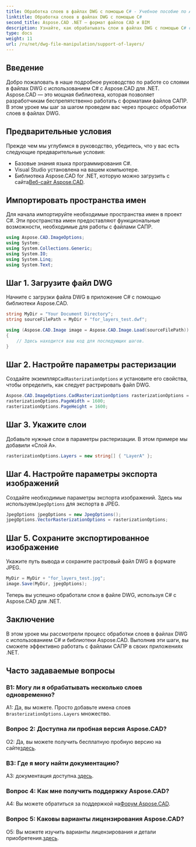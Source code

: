 ```yaml
---
title: Обработка слоев в файлах DWG с помощью C# - Учебное пособие по Aspose.CAD
linktitle: Обработка слоев в файлах DWG с помощью C#
second_title: Aspose.CAD .NET — формат файлов CAD и BIM
description: Узнайте, как обрабатывать слои в файлах DWG с помощью C# с Aspose.CAD для .NET. Пошаговое руководство по эффективному манипулированию файлами САПР.
type: docs
weight: 11
url: /ru/net/dwg-file-manipulation/support-of-layers/
---
```

## Введение

Добро пожаловать в наше подробное руководство по работе со слоями в файлах DWG с использованием C# с Aspose.CAD для .NET. Aspose.CAD — это мощная библиотека, которая позволяет разработчикам беспрепятственно работать с форматами файлов САПР. В этом уроке мы шаг за шагом проведем вас через процесс обработки слоев в файлах DWG.

## Предварительные условия

Прежде чем мы углубимся в руководство, убедитесь, что у вас есть следующие предварительные условия:

- Базовые знания языка программирования C#.
- Visual Studio установлена на вашем компьютере.
-  Библиотека Aspose.CAD for .NET, которую можно загрузить с сайта[Веб-сайт Aspose.CAD](https://releases.aspose.com/cad/net/).

## Импортировать пространства имен

Для начала импортируйте необходимые пространства имен в проект C#. Эти пространства имен предоставляют функциональные возможности, необходимые для работы с файлами САПР.

```csharp
using Aspose.CAD.ImageOptions;
using System;
using System.Collections.Generic;
using System.IO;
using System.Linq;
using System.Text;
```

## Шаг 1. Загрузите файл DWG

Начните с загрузки файла DWG в приложение C# с помощью библиотеки Aspose.CAD.

```csharp
string MyDir = "Your Document Directory";
string sourceFilePath = MyDir + "for_layers_test.dwf";

using (Aspose.CAD.Image image = Aspose.CAD.Image.Load(sourceFilePath))
{
    // Здесь находится ваш код для последующих шагов.
}
```

## Шаг 2. Настройте параметры растеризации

 Создайте экземпляр`CadRasterizationOptions` и установите его свойства, чтобы определить, как следует растрировать файл DWG.

```csharp
Aspose.CAD.ImageOptions.CadRasterizationOptions rasterizationOptions = new Aspose.CAD.ImageOptions.CadRasterizationOptions();
rasterizationOptions.PageWidth = 1600;
rasterizationOptions.PageHeight = 1600;
```

## Шаг 3. Укажите слои

Добавьте нужные слои в параметры растеризации. В этом примере мы добавили «Слой А».

```csharp
rasterizationOptions.Layers = new string[] { "LayerA" };
```

## Шаг 4. Настройте параметры экспорта изображений

 Создайте необходимые параметры экспорта изображений. Здесь мы используем`JpegOptions` для экспорта в JPEG.

```csharp
JpegOptions jpegOptions = new JpegOptions();
jpegOptions.VectorRasterizationOptions = rasterizationOptions;
```

## Шаг 5. Сохраните экспортированное изображение

Укажите путь вывода и сохраните растровый файл DWG в формате JPEG.

```csharp
MyDir = MyDir + "for_layers_test.jpg";
image.Save(MyDir, jpegOptions);
```

Теперь вы успешно обработали слои в файле DWG, используя C# с Aspose.CAD для .NET.

## Заключение

В этом уроке мы рассмотрели процесс обработки слоев в файлах DWG с использованием C# и библиотеки Aspose.CAD. Выполнив эти шаги, вы сможете эффективно работать с файлами САПР в своих приложениях .NET.

## Часто задаваемые вопросы

### В1: Могу ли я обрабатывать несколько слоев одновременно?

 А1: Да, вы можете. Просто добавьте имена слоев в`rasterizationOptions.Layers` множество.

### Вопрос 2: Доступна ли пробная версия Aspose.CAD?

 О2: Да, вы можете получить бесплатную пробную версию на сайте[здесь](https://releases.aspose.com/).

### В3: Где я могу найти документацию?

 A3: документация доступна.[здесь](https://reference.aspose.com/cad/net/).

### Вопрос 4: Как мне получить поддержку Aspose.CAD?

 A4: Вы можете обратиться за поддержкой на[Форум Aspose.CAD](https://forum.aspose.com/c/cad/19).

### Вопрос 5: Каковы варианты лицензирования Aspose.CAD?

 О5: Вы можете изучить варианты лицензирования и детали приобретения.[здесь](https://purchase.aspose.com/buy).